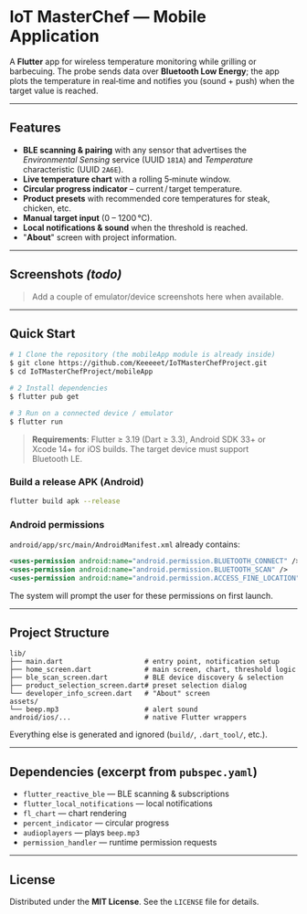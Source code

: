 # IoT MasterChef — Mobile Application

A **Flutter** app for wireless temperature monitoring while grilling or barbecuing. The probe sends data over **Bluetooth Low Energy**; the app plots the temperature in real‑time and notifies you (sound + push) when the target value is reached.

---

## Features

* **BLE scanning & pairing** with any sensor that advertises the *Environmental Sensing* service (UUID `181A`) and *Temperature* characteristic (UUID `2A6E`).
* **Live temperature chart** with a rolling 5‑minute window.
* **Circular progress indicator** – current / target temperature.
* **Product presets** with recommended core temperatures for steak, chicken, etc.
* **Manual target input** (0 – 1200 °C).
* **Local notifications & sound** when the threshold is reached.
* "**About**" screen with project information.

---

## Screenshots *(todo)*

> Add a couple of emulator/device screenshots here when available.

---

## Quick Start

```bash
# 1 Clone the repository (the mobileApp module is already inside)
$ git clone https://github.com/Keeeeet/IoTMasterChefProject.git
$ cd IoTMasterChefProject/mobileApp

# 2 Install dependencies
$ flutter pub get

# 3 Run on a connected device / emulator
$ flutter run
```

> **Requirements**: Flutter ≥ 3.19 (Dart ≥ 3.3), Android SDK 33+ or Xcode 14+ for iOS builds. The target device must support Bluetooth LE.

### Build a release APK (Android)

```bash
flutter build apk --release
```

### Android permissions

`android/app/src/main/AndroidManifest.xml` already contains:

```xml
<uses-permission android:name="android.permission.BLUETOOTH_CONNECT" />
<uses-permission android:name="android.permission.BLUETOOTH_SCAN" />
<uses-permission android:name="android.permission.ACCESS_FINE_LOCATION" />
```

The system will prompt the user for these permissions on first launch.

---

## Project Structure

```
lib/
├── main.dart                    # entry point, notification setup
├── home_screen.dart             # main screen, chart, threshold logic
├── ble_scan_screen.dart         # BLE device discovery & selection
├── product_selection_screen.dart# preset selection dialog
└── developer_info_screen.dart   # "About" screen
assets/
└── beep.mp3                     # alert sound
android/ios/...                  # native Flutter wrappers
```

Everything else is generated and ignored (`build/`, `.dart_tool/`, etc.).

---

## Dependencies (excerpt from `pubspec.yaml`)

* `flutter_reactive_ble` — BLE scanning & subscriptions
* `flutter_local_notifications` — local notifications
* `fl_chart` — chart rendering
* `percent_indicator` — circular progress
* `audioplayers` — plays `beep.mp3`
* `permission_handler` — runtime permission requests

---

## License

Distributed under the **MIT License**. See the `LICENSE` file for details.
